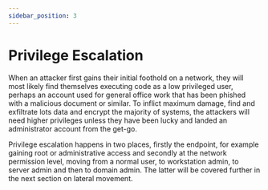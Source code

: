 ```yaml
---
sidebar_position: 3
---
```


# Privilege Escalation

When an attacker first gains their initial foothold on a network, they will most likely find themselves executing code as a low privileged user, perhaps an account used for general office work that has been phished with a malicious document or similar. 
To inflict maximum damage, find and exfiltrate lots data and encrypt the majority of systems, the attackers will need higher privileges unless they have been lucky and landed an administrator account from the get-go.

Privilege escalation happens in two places, firstly the endpoint, for example gaining root or administrative access and secondly at the network permission level, moving from a normal user, to workstation admin, to server admin and then to domain admin. The latter will be covered further in the next section on lateral movement.



